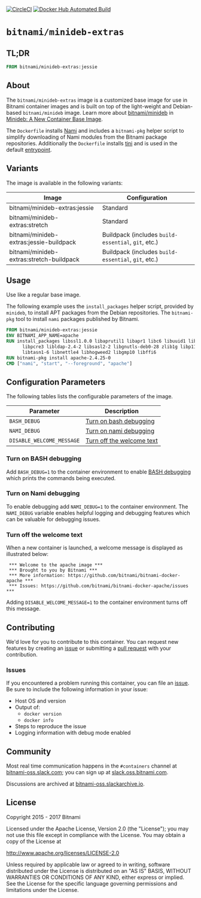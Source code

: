 [![CircleCI](https://circleci.com/gh/bitnami/minideb-extras/tree/master.svg?style=shield)](https://circleci.com/gh/bitnami/minideb-extras/tree/master)
[![Docker Hub Automated Build](http://container.checkforupdates.com/badges/bitnami/minideb-extras)](https://hub.docker.com/r/bitnami/minideb-extras/)

# `bitnami/minideb-extras`

## TL;DR

```dockerfile
FROM bitnami/minideb-extras:jessie
```

## About

The `bitnami/minideb-extras` image is a customized base image for use in Bitnami container images and is built on top of the light-weight and Debian-based `bitnami/minideb` image. Learn more about [bitnami/minideb](https://github.com/bitnami/minideb) in [Minideb: A New Container Base Image](https://engineering.bitnami.com/2016/11/02/minideb-a-new-container-base-image.html).

The `Dockerfile` installs [Nami](https://github.com/bitnami/nami) and includes a `bitnami-pkg` helper script to simplify downloading of Nami modules from the Bitnami package repositories. Additionally the `Dockerfile` installs [tini](https://github.com/krallin/tini)  and is used in the default [entrypoint](../../blob/master/rootfs/entrypoint.sh).

## Variants

The image is available in the following variants:

|                  Image                   |                    Configuration                    |
|------------------------------------------|-----------------------------------------------------|
| bitnami/minideb-extras:jessie            | Standard                                            |
| bitnami/minideb-extras:stretch           | Standard                                            |
| bitnami/minideb-extras:jessie-buildpack  | Buildpack (includes `build-essential`, `git`, etc.) |
| bitnami/minideb-extras:stretch-buildpack | Buildpack (includes `build-essential`, `git`, etc.) |

## Usage

Use like a regular base image.

The following example uses the `install_packages` helper script, provided by `minideb`, to install APT packages from the Debian repositories. The `bitnami-pkg` tool to install `nami` packages published by Bitnami.

```dockerfile
FROM bitnami/minideb-extras:jessie
ENV BITNAMI_APP_NAME=apache
RUN install_packages libssl1.0.0 libaprutil1 libapr1 libc6 libuuid1 libexpat1 \
      libpcre3 libldap-2.4-2 libsasl2-2 libgnutls-deb0-28 zlib1g libp11-kit0 \
      libtasn1-6 libnettle4 libhogweed2 libgmp10 libffi6
RUN bitnami-pkg install apache-2.4.25-0
CMD ["nami", "start", "--foreground", "apache"]
```

## Configuration Parameters

The following tables lists the configurable parameters of the image.

|         Parameter         |                       Description                       |
|---------------------------|---------------------------------------------------------|
| `BASH_DEBUG`              | [Turn on bash debugging](#turn-on-bash-debugging)       |
| `NAMI_DEBUG`              | [Turn on nami debugging](#turn-on-nami-debugging)       |
| `DISABLE_WELCOME_MESSAGE` | [Turn off the welcome text](#turn-off-the-welcome-text) |

### Turn on BASH debugging

Add `BASH_DEBUG=1` to the container environment to enable [BASH debugging](http://wiki.bash-hackers.org/scripting/debuggingtips#use_shell_debug_output) which prints the commands being executed.

### Turn on Nami debugging

To enable debugging add `NAMI_DEBUG=1` to the container environment. The `NAMI_DEBUG` variable enables helpful logging and debugging features which can be valuable for debugging issues.

### Turn off the welcome text

When a new container is launched, a welcome message is displayed as illustrated below:

```console
 *** Welcome to the apache image ***
 *** Brought to you by Bitnami ***
 *** More information: https://github.com/bitnami/bitnami-docker-apache ***
 *** Issues: https://github.com/bitnami/bitnami-docker-apache/issues ***
```

Adding `DISABLE_WELCOME_MESSAGE=1` to the container environment turns off this message.

## Contributing

We'd love for you to contribute to this container. You can request new features by creating an [issue](../../issues/new) or submitting a [pull request](../../issues/pull) with your contribution.

### Issues

If you encountered a problem running this container, you can file an [issue](../../issues/new). Be sure to include the following information in your issue:

- Host OS and version
- Output of:
  + `docker version`
  + `docker info`
- Steps to reproduce the issue
- Logging information with debug mode enabled

## Community

Most real time communication happens in the `#containers` channel at [bitnami-oss.slack.com](http://bitnami-oss.slack.com); you can sign up at [slack.oss.bitnami.com](http://slack.oss.bitnami.com).

Discussions are archived at [bitnami-oss.slackarchive.io](https://bitnami-oss.slackarchive.io).

## License

Copyright 2015 - 2017 Bitnami

Licensed under the Apache License, Version 2.0 (the "License");
you may not use this file except in compliance with the License.
You may obtain a copy of the License at

http://www.apache.org/licenses/LICENSE-2.0

Unless required by applicable law or agreed to in writing, software
distributed under the License is distributed on an "AS IS" BASIS,
WITHOUT WARRANTIES OR CONDITIONS OF ANY KIND, either express or implied.
See the License for the specific language governing permissions and
limitations under the License.

